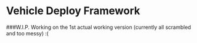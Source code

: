 # Vehicle Deploy Framework

###W.I.P. Working on the 1st actual working version (currently all scrambled and too messy) :(
